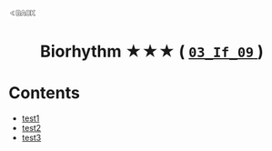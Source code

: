 <p align="left">
  <a href="../README.md">
    <img src="../../Z99-OTHERS/00-common/00-back.png" style="width:10%">
  </a>
</p>

<div align="center">
  <h1>
    Biorhythm ★★★ (
      <a href="https://drive.google.com/file/d/1iNe8zm7YXL6f3v8zNprtORTkdR05Qu8G/view?usp=drive_link">
        <code>03_If_09</code>
      </a>
    )
  </h1>
</div>

# Contents

-   [test1]()
-   [test2]()
-   [test3]()
